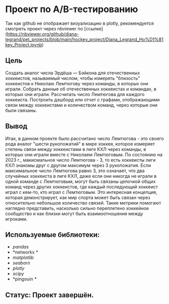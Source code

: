 # Проект по А/B-тестированию

Так как github не отображает визуализацию в plotly, рекомендуется смотреть проект через nbviewer по [ссылке]
(https://nbviewer.org/github/diana-legrand/pet_projects/blob/main/hockey_project/Diana_Legrand_Ho%D1%81key_Project.ipynb)

## Цель

Создать аналог числа Эрдёша — Бэйкона для отечественных хоккеистов, называемый числом, чтобы измерять "близость" хоккеистов к Николаю Лемтюгову через команды, в которых они играли. Собрать данные об отечественных хоккеистах и командах, в которых они играли. Рассчитать число Лемтюгова для каждого хоккеиста. Построить дэшборд или отчет с графами, отображающими связи между хоккеистами и количеством команд, через которые они были связаны.

## Вывод

Итак, в данном проекте было рассчитано число Лемтюгова - это своего рода аналог "шести рукопожатий" в мире хоккея, которое измеряет степень связи между хоккеистами в лиге КХЛ через команды, в которых они играли вместе с Николаем Лемтюговым. По состоянию на 2023 г., макисмальное число Лемтюгова - 3, то есть хоккеисты лиги КХЛ знакомы друг с другом максимум через 3 рукопожатия. Если максимальное число Лемтюгова равно 3, это означает, что два случайных хоккеиста в лиге КХЛ, даже если они никогда не играли в одной команде с Лемтюговым, могут быть связаны цепочкой общих команд через других хоккеистов, где каждый последующий хоккеист играл с кем-то, кто играл с Лемтюговым. Это интересная концепция, которая демонстрирует, как мир спорта может быть связан через относительно небольшое количество связей. Такие метрики помогают наглядно представить, насколько сильно переплетено хоккейное сообщество и как близки могут быть взаимоотношения между игроками.

## Используемые библиотеки:
- *pandas*
- *networkx *
- *matplotlib*
- *seaborn*
- *plotly*
- *scipy*
- *pingouin *

## Статус: Проект завершён.